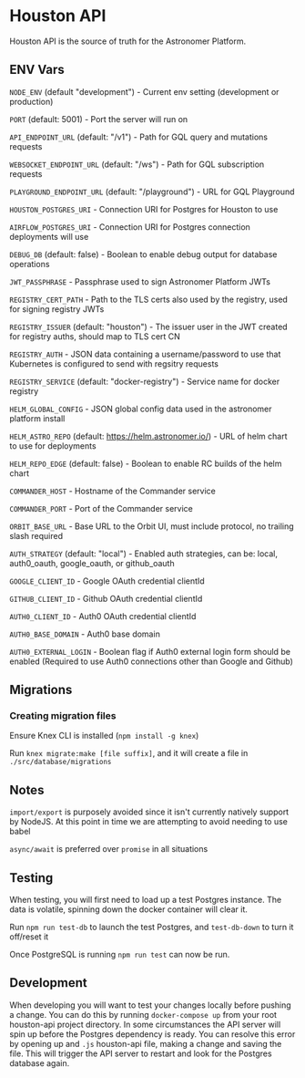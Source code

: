# Houston API

Houston API is the source of truth for the Astronomer Platform.

## ENV Vars
`NODE_ENV` (default "development") - Current env setting (development or production)

`PORT` (default: 5001) - Port the server will run on

`API_ENDPOINT_URL` (default: "/v1") - Path for GQL query and mutations requests

`WEBSOCKET_ENDPOINT_URL` (default: "/ws") - Path for GQL subscription requests

`PLAYGROUND_ENDPOINT_URL` (default: "/playground") - URL for GQL Playground

`HOUSTON_POSTGRES_URI` - Connection URI for Postgres for Houston to use

`AIRFLOW_POSTGRES_URI` - Connection URI for Postgres connection deployments will use

`DEBUG_DB` (default: false) - Boolean to enable debug output for database operations

`JWT_PASSPHRASE` - Passphrase used to sign Astronomer Platform JWTs

`REGISTRY_CERT_PATH` - Path to the TLS certs also used by the registry, used for signing registry JWTs

`REGISTRY_ISSUER` (default: "houston") - The issuer user in the JWT created for registry auths, should map to TLS cert CN

`REGISTRY_AUTH` - JSON data containing a username/password to use that Kubernetes is configured to send with regsitry requests

`REGISTRY_SERVICE` (default: "docker-registry") - Service name for docker registry

`HELM_GLOBAL_CONFIG` - JSON global config data used in the astronomer platform install

`HELM_ASTRO_REPO` (default: https://helm.astronomer.io/) - URL of helm chart to use for deployments

`HELM_REPO_EDGE` (default: false) - Boolean to enable RC builds of the helm chart

`COMMANDER_HOST` - Hostname of the Commander service

`COMMANDER_PORT` - Port of the Commander service

`ORBIT_BASE_URL` - Base URL to the Orbit UI, must include protocol, no trailing slash required

`AUTH_STRATEGY` (default: "local") - Enabled auth strategies, can be: local, auth0_oauth, google_oauth, or github_oauth

`GOOGLE_CLIENT_ID` - Google OAuth credential clientId

`GITHUB_CLIENT_ID` - Github OAuth credential clientId

`AUTH0_CLIENT_ID` - Auth0 OAuth credential clientId

`AUTH0_BASE_DOMAIN` - Auth0 base domain

`AUTH0_EXTERNAL_LOGIN` - Boolean flag if Auth0 external login form should be enabled (Required to use Auth0 connections other than Google and Github)

## Migrations

### Creating migration files

Ensure Knex CLI is installed (`npm install -g knex`)

Run `knex migrate:make [file suffix]`, and it will create a file in `./src/database/migrations`

## Notes
`import/export` is purposely avoided since it isn't currently natively support by NodeJS.
At this point in time we are attempting to avoid needing to use babel

`async/await` is preferred over `promise` in all situations

## Testing
When testing, you will first need to load up a test Postgres instance.
The data is volatile, spinning down the docker container will clear it.

Run `npm run test-db` to launch the test Postgres, and `test-db-down` to turn it off/reset it

Once PostgreSQL is running `npm run test` can now be run.

## Development
When developing you will want to test your changes locally before pushing a change.
You can do this by running `docker-compose up` from your root houston-api project directory.
In some circumstances the API server will spin up before the Postgres dependency is ready.
You can resolve this error by opening up and `.js` houston-api file, making a change and saving the file.
This will trigger the API server to restart and look for the Postgres database again.
